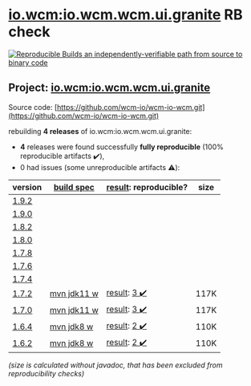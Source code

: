 [io.wcm:io.wcm.wcm.ui.granite](https://search.maven.org/artifact/io.wcm/io.wcm.wcm.ui.granite/) RB check
=======

[![Reproducible Builds](https://reproducible-builds.org/images/logos/rb.svg) an independently-verifiable path from source to binary code](https://reproducible-builds.org/)

## Project: [io.wcm:io.wcm.wcm.ui.granite](https://search.maven.org/artifact/io.wcm/io.wcm.wcm.ui.granite/)

Source code: [https://github.com/wcm-io/wcm-io-wcm.git](https://github.com/wcm-io/wcm-io-wcm.git)

rebuilding **4 releases** of io.wcm:io.wcm.wcm.ui.granite:
- **4** releases were found successfully **fully reproducible** (100% reproducible artifacts :heavy_check_mark:),
- 0 had issues (some unreproducible artifacts :warning:):

| version | [build spec](/BUILDSPEC.md) | [result](https://reproducible-builds.org/docs/jvm/): reproducible? | size |
| -- | --------- | ------ | -- |
| [1.9.2](https://search.maven.org/artifact/io.wcm/io.wcm.wcm.ui.granite/1.9.2/pom) | | | |
| [1.9.0](https://search.maven.org/artifact/io.wcm/io.wcm.wcm.ui.granite/1.9.0/pom) | | | |
| [1.8.2](https://search.maven.org/artifact/io.wcm/io.wcm.wcm.ui.granite/1.8.2/pom) | | | |
| [1.8.0](https://search.maven.org/artifact/io.wcm/io.wcm.wcm.ui.granite/1.8.0/pom) | | | |
| [1.7.8](https://search.maven.org/artifact/io.wcm/io.wcm.wcm.ui.granite/1.7.8/pom) | | | |
| [1.7.6](https://search.maven.org/artifact/io.wcm/io.wcm.wcm.ui.granite/1.7.6/pom) | | | |
| [1.7.4](https://search.maven.org/artifact/io.wcm/io.wcm.wcm.ui.granite/1.7.4/pom) | | | |
| [1.7.2](https://search.maven.org/artifact/io.wcm/io.wcm.wcm.ui.granite/1.7.2/pom) | [mvn jdk11 w](wcm-ui-granite-1.7.2.buildspec) | [result](io.wcm.wcm.ui.granite-1.7.2.buildinfo): [3 :heavy_check_mark: ](io.wcm.wcm.ui.granite-1.7.2.buildcompare) | 117K |
| [1.7.0](https://search.maven.org/artifact/io.wcm/io.wcm.wcm.ui.granite/1.7.0/pom) | [mvn jdk11 w](wcm-ui-granite-1.7.0.buildspec) | [result](io.wcm.wcm.ui.granite-1.7.0.buildinfo): [3 :heavy_check_mark: ](io.wcm.wcm.ui.granite-1.7.0.buildcompare) | 117K |
| [1.6.4](https://search.maven.org/artifact/io.wcm/io.wcm.wcm.ui.granite/1.6.4/pom) | [mvn jdk8 w](wcm-ui-granite-1.6.4.buildspec) | [result](io.wcm.wcm.ui.granite-1.6.4.buildinfo): [2 :heavy_check_mark: ](io.wcm.wcm.ui.granite-1.6.4.buildcompare) | 110K |
| [1.6.2](https://search.maven.org/artifact/io.wcm/io.wcm.wcm.ui.granite/1.6.2/pom) | [mvn jdk8 w](wcm-ui-granite-1.6.2.buildspec) | [result](io.wcm.wcm.ui.granite-1.6.2.buildinfo): [2 :heavy_check_mark: ](io.wcm.wcm.ui.granite-1.6.2.buildcompare) | 110K |

<i>(size is calculated without javadoc, that has been excluded from reproducibility checks)</i>

